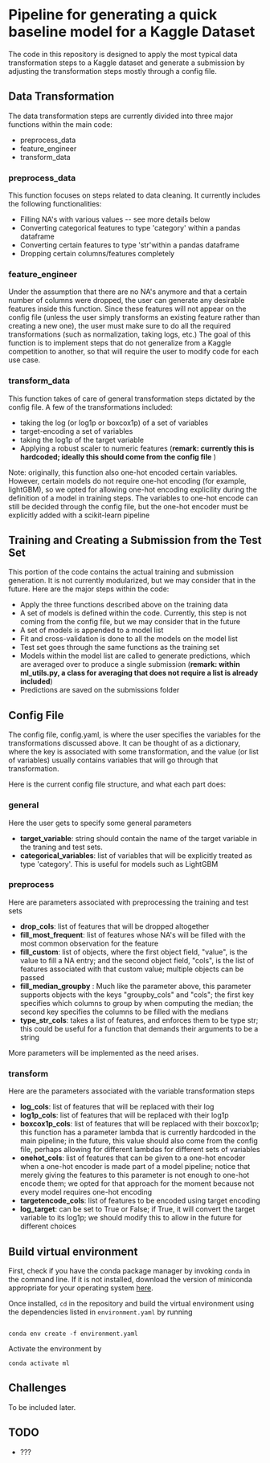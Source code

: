 # Pipeline for generating a quick baseline model for a Kaggle Dataset

The code in this repository is designed to apply the most typical data transformation steps to a Kaggle dataset and generate a submission by adjusting the transformation steps mostly through a config file.

## Data Transformation

The data transformation steps are currently divided into three major functions within the main code:

* preprocess_data
* feature_engineer
* transform_data

### preprocess_data

This function focuses on steps related to data cleaning. It currently includes the following functionalities:

* Filling NA's with various values -- see more details below
* Converting categorical features to type 'category' within a pandas dataframe
* Converting certain features to type 'str'within a pandas dataframe
* Dropping certain columns/features completely

### feature_engineer

Under the assumption that there are no NA's anymore and that a certain number of columns were dropped, the user can generate any desirable features inside this function.
Since these features will not appear on the config file (unless the user simply transforms an existing feature rather than creating a new one), the user must make sure to do all the required transformations (such as normalization, taking logs, etc.)
The goal of this function is to implement steps that do not generalize from a Kaggle competition to another, so that will require the user to modify code for each use case.

### transform_data

This function takes of care of general transformation steps dictated by the config file. A few of the transformations included:

* taking the log (or log1p or boxcox1p) of a set of variables
* target-encoding a set of variables
* taking the log1p of the target variable
* Applying a robust scaler to numeric features (**remark: currently this is hardcoded; ideally this should come from the config file** )

Note: originally, this function also one-hot encoded certain variables. However, certain models do not require one-hot encoding (for example, lightGBM), so we opted for allowing one-hot encoding explicility during the definition of a model in training steps. The variables to one-hot encode can still be decided through the config file, but the one-hot encoder must be explicitly added with a scikit-learn pipeline

## Training and Creating a Submission from the Test Set

This portion of the code contains the actual training and submission generation.
It is not currently modularized, but we may consider that in the future. Here are the major steps within the code:

* Apply the three functions described above on the training data
* A set of models is defined within the code. Currently, this step is not coming from the config file, but we may consider that in the future
* A set of models is appended to a model list
* Fit and cross-validation is done to all the models on the model list
* Test set goes through the same functions as the training set
* Models within the model list are called to generate predictions, which are averaged over to produce a single submission (**remark: within ml_utils.py, a class for averaging that does not require a list is already included**)
* Predictions are saved on the submissions folder

## Config File

The config file, config.yaml, is where the user specifies the variables for the transformations discussed above. It can be thought of as a dictionary, where the key is associated with some transformation, and the value (or list of variables) usually contains variables that will go through that transformation.

Here is the current config file structure, and what each part does:

### general

Here the user gets to specify some general parameters

* **target_variable**: string should contain the name of the target variable in the traning and test sets.
* **categorical_variables**: list of variables that will be explicitly treated as type 'category'. This is useful for models such as LightGBM

### preprocess

Here are parameters associated with preprocessing the training and test sets

* **drop_cols**: list of features that will be dropped altogether
* **fill_most_frequent**: list of features whose NA's will be filled with the most common observation for the feature
* **fill_custom**: list of objects, where the first object field, "value", is the value to fill a NA entry; and the second object field, "cols", is the list of features associated with that custom value; multiple objects can be passed
* **fill_median_groupby** : Much like the parameter above, this parameter supports objects with the keys "groupby_cols" and "cols"; the first key specifies which columns to group by when computing the median; the second key specifies the columns to be filled with the medians
* **type_str_cols**: takes a list of features, and enforces them to be type str; this could be useful for a function that demands their arguments to be a string

More parameters will be implemented as the need arises.

### transform

Here are the parameters associated with the variable transformation steps

* **log_cols**: list of features that will be replaced with their log
* **log1p_cols**: list of features that will be replaced with their log1p
* **boxcox1p_cols**: list of features that will be replaced with their boxcox1p; this function has a parameter lambda that is currently hardcoded in the main pipeline; in the future, this value should also come from the config file, perhaps allowing for different lambdas for different sets of variables
* **onehot_cols**: list of features that can be given to a one-hot encoder when a one-hot encoder is made part of a model pipeline; notice that merely giving the features to this parameter is not enough to one-hot encode them; we opted for that approach for the moment because not every model requires one-hot encoding
* **targetencode_cols**: list of features to be encoded using target encoding
* **log_target**: can be set to True or False; if True, it will convert the target variable to its log1p; we should modify this to allow in the future for different choices

## Build virtual environment

First, check if you have the conda package manager by invoking `conda` in the command line. If it is not installed, download the version of miniconda appropriate for your operating system [here](https://docs.conda.io/en/latest/miniconda.html).

Once installed, `cd` in the repository and build the virtual environment using the dependencies listed in `environment.yaml` by running

```shell

conda env create -f environment.yaml
```

Activate the environment by

```shell
conda activate ml
```

## Challenges

To be included later.

## TODO

* ???
